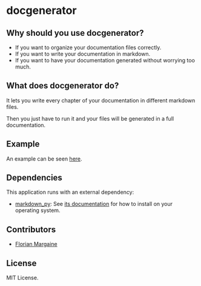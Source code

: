 docgenerator
===

Why should you use docgenerator?
---

- If you want to organize your documentation files correctly.
- If you want to write your documentation in markdown.
- If you want to have your documentation generated without worrying too much.

What does docgenerator do?
---

It lets you write every chapter of your documentation in different markdown files.

Then you just have to run it and your files will be generated in a full documentation.

Example
---

An example can be seen [here][0].

Dependencies
---

This application runs with an external dependency:

- [markdown_py][1]: See [its documentation][2] for how to install on your operating system.

Contributors
---

- [Florian Margaine](http://margaine.com)

License
---

MIT License.

   [0]: https://github.com/Ralt/docgenerator/tree/master/example
   [1]: http://www.freewisdom.org/projects/python-markdown/
   [2]: http://www.freewisdom.org/projects/python-markdown/Installation

